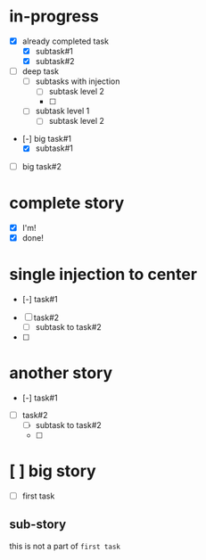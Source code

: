 # in-progress
- [x] already completed task
    - [x] subtask#1
    - [x] subtask#2
- [ ] deep task
    - [ ] subtasks with injection
        - [ ] subtask level 2
        - [ ] 
    - [ ] subtask level 1
        - [ ] subtask level 2
- [-] big task#1
    - [x] subtask#1
- [ ] big task#2

# complete story
- [x] I'm!
- [x] done!

# single injection to center
- [-] task#1
- [ ] task#2
    - [ ] subtask to task#2
- [ ] 

# another story
- [-] task#1
- [ ] task#2
    - [ ] subtask to task#2
    - [ ]

# [ ] big story
- [ ] first task

## sub-story
this is not a part of `first task`